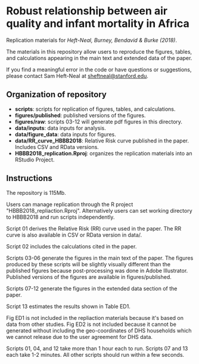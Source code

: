 # Robust relationship between air quality and infant mortality in Africa


Replication materials for _Heft-Neal, Burney, Bendavid & Burke (2018)_.

The materials in this repository allow users to reproduce the figures, tables, and calculations appearing in the main text and extended data of the paper.

If you find a meaningful error in the code or have questions or suggestions, please contact Sam Heft-Neal at sheftneal@stanford.edu.

## Organization of repository

* **scripts**: scripts for replication of figures, tables, and calculations.
* **figures/published**: published versions of the figures.
* **figures/raw**: scripts 03-12 will generate pdf figures in this directory.
* **data/inputs**: data inputs for analysis.
* **data/figure_data**: data inputs for figures.
* **data/RR_curve_HBBB2018**: Relative Risk curve published in the paper. Includes CSV and RData versions.
* **HBBB2018_replication.Rproj**: organizes the replication materials into an RStudio Project. 

## Instructions
The repository is 115Mb.

Users can manage replication through the R project "HBBB2018_repliaction.Rproj". Alternatively users can set working directory to HBBB2018 and run scripts independently.

Script 01 derives the Relative Risk (RR) curve used in the paper. The RR curve is also available in CSV or RData version in data/.

Script 02 includes the calculations cited in the paper.

Scripts 03-06 generate the figures in the main text of the paper. The figures produced by these scripts will be slightly visually different than the published figures because post-processing was done in Adobe Illustrator. Published versions of the figures are available in figures/published.

Scripts 07-12 generate the figures in the extended data section of the paper. 

Script 13 estimates the results shown in Table ED1.

Fig ED1 is not included in the repliaction materials because it's based on data from other studies. Fig ED2 is not included because it cannot be generated without including the geo-coordinates of DHS households which we cannot release due to the user agreement for DHS data.

Scripts 01, 04, and 12 take more than 1 hour each to run. Scripts 07 and 13 each take 1-2 minutes. All other scripts should run within a few seconds.
